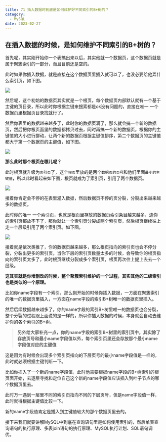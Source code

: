 ```yaml
---
title: 71 插入数据时到底是如何维护好不同索引的B+树的？
category:
  - MySQL
date: 2023-02-27
---
```


<!-- more -->


## 在插入数据的时候，是如何维护不同索引的B+树的？

首先呢，其实刚开始你一个表搞出来以后，其实他就一个数据页，这个数据页就是属于聚簇索引的一部分，而且目前还是空的。

此时如果你插入数据，就是直接在这个数据页里插入就可以了，也没必要给他弄什么索引页，如下图。

<img src="https://studyimages.oss-cn-beijing.aliyuncs.com/img/mysql/64-108/image-20220302232109183.png" />

然后呢，这个初始的数据页其实就是一个根页，每个数据页内部默认就有一个基于主键的页目录，所以此时你根据主键来搜索都是ok没有问题的，直接在唯一 一个数据页里根据页目录找就行了。

然后你表里的数据越来越多了，此时你的数据页满了，那么就会搞一个新的数据页，然后把你根页面里的数据都拷贝过去，同时再搞一个新的数据页，根据你的主键值的大小进行挪动，让两个新的数据页根据主键值排序，第二个数据页的主键值都大于第一个数据页的主键值，如下图。  

<img src="https://studyimages.oss-cn-beijing.aliyuncs.com/img/mysql/64-108/image-20220302232209737.png" />

**那么此时那个根页在哪儿呢？**

此时根页就升级为`索引页`了，这个`根页`里放的是两个`数据页的页号`和他们里面`最小的主键值`，所以此时看起来如下图，根页就成为了索引页，引用了两个数据页。

<img src="https://studyimages.oss-cn-beijing.aliyuncs.com/img/mysql/64-108/image-20220302232352094.png" />

接着你肯定会不停的在表里灌入数据，然后数据页不停的页分裂，分裂出来越来越多的数据页。

此时你的唯一 一个索引页，也就是根页里存放的数据页索引条目越来越多，连你的索引页都放不下了，那你就让一个索引页分裂成两个索引页，然后根页继续往上走一个层级引用了两个索引页。如下图。

<img src="https://studyimages.oss-cn-beijing.aliyuncs.com/img/mysql/64-108/image-20220302232540934.png" />

接着就是依次类推了，你的数据页越来越多，那么根页指向的索引页也会不停分裂，分裂出更多的索引页，当你下层的索引页数量太多的时候，会导致你的根页指向的索引页太多了，此时根页继续分裂成多个索引页，根页再次往上提上去去一个层级。

**这其实就是你增删改的时候，整个聚簇索引维护的一个过程，其实其他的二级索引也是类似的一个原理。**

比如你name字段有一个索引，那么刚开始的时候你插入数据，一方面在聚簇索引的唯一的数据页里插入，一方面在name字段的索引B+树唯一的数据页里插入。

然后后续数据越来越多了，你的name字段的索引B+树里唯一的数据页也会分裂，整个分裂的过程跟上面说的是一样的，所以你插入数据的时候，本身就会自动去维护你的各个索引的B+树。

> **另外给大家补充一点，你的name字段的索引B+树里的索引页中，其实除了存放页号和最小name字段值以外，每个索引页里还会存放那个最小name字段值对应的主键值**

这是因为有时候会出现多个索引页指向的下层页号的最小name字段值是一样的，此时就必须根据主键判断一下。

比如你插入了一个新的name字段值，此时他需要根据name字段的B+树索引的根页面开始，去逐层寻找和定位自己这个新的name字段值应该插入到叶子节点的哪个数据页里去。

此时万一遇到一层里不同的索引页指向不同的下层页号，但是name字段值一样，此时就得根据主键值比较一下。

新的name字段值肯定是插入到主键值较大的那个数据页里去的。

接下来我们就要讲解MySQL中到底在查询语句里是如何使用索引的，然后单表查询语句的执行原理、多表join语句的执行原理、MySQL执行计划、SQL语句调优。


